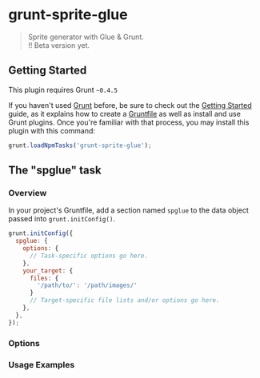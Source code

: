 # grunt-sprite-glue

> Sprite generator with Glue & Grunt.  
!! Beta version yet.

## Getting Started
This plugin requires Grunt `~0.4.5`

If you haven't used [Grunt](http://gruntjs.com/) before, be sure to check out the [Getting Started](http://gruntjs.com/getting-started) guide, as it explains how to create a [Gruntfile](http://gruntjs.com/sample-gruntfile) as well as install and use Grunt plugins. Once you're familiar with that process, you may install this plugin with this command:

```js
grunt.loadNpmTasks('grunt-sprite-glue');
```

## The "spglue" task

### Overview
In your project's Gruntfile, add a section named `spglue` to the data object passed into `grunt.initConfig()`.

```js
grunt.initConfig({
  spglue: {
    options: {
      // Task-specific options go here.
    },
    your_target: {
      files: {
        '/path/to/': '/path/images/'
      }
      // Target-specific file lists and/or options go here.
    },
  },
});
```

### Options



### Usage Examples
